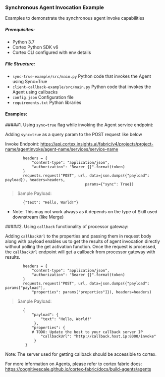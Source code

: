 ### Synchronous Agent Invocation Example

Examples to demonstrate the synchronous agent invoke capabilities

##### Prerequisites:
* Python 3.7
* Cortex Python SDK v6
* Cortex CLI configured with env details

##### File Structure:

* `sync-true-example/src/main.py` Python code that invokes the Agent using Sync=True
* `client-callback-example/src/main.py` Python code that invokes the Agent using callbacks
* `config.json` Configuration file
* `requirements.txt` Python libraries

#### Examples:
#####1. Using `sync=true` flag while invoking the Agent service endpoint:

Adding `sync=true` as a query param to the POST request like below
    
Invoke Endpoint: https://api.cortex.insights.ai/fabric/v4/projects/project-name/agentinvoke/agent-name/services/service-name
    
            headers = {
                "content-type": "application/json",
                "authorization": "Bearer {}".format(token)
            }
            requests.request("POST", url, data=json.dumps({"payload": payload}), headers=headers,
                                        params={"sync": True})
    
  > Sample Payload:
        
            {"text": "Hello, World!"}
     
* Note: This may not work always as it depends on the type of Skill used downstream (like Merge)

#####2. Using `callback` functionality of processor gateway:

Adding `callbackUrl` to the properties and passing them in request body along with payload enables us to get the results of agent invocation directly without polling the get activation function. Once the request is processed, the `callbackUrl` endpoint will get a callback from processor gateway with results. 

            headers = {
                "content-type": "application/json",
                "authorization": "Bearer {}".format(token)
            }
            requests.request("POST", url, data=json.dumps({"payload": params["payload"],
                "properties": params["properties"]}), headers=headers)
   
   > Sample Payload:
        
            {
                "payload": {
                    "text": "Hello, World!"
                 },
                "properties": {
                # TODO: Update the host to your callback server IP
                    "callbackUrl": "http://callback.host.ip:8000/invoke"
                 }
             }
Note: The server used for getting callback should be accessible to cortex.

For more information on Agents, please refer to cortex fabric docs: https://cognitivescale.github.io/cortex-fabric/docs/build-agents/agents